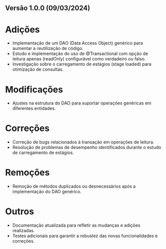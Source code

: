 ## Versão 1.0.0 (09/03/2024)

# Adições
- Implementação de um DAO (Data Access Object) genérico para aumentar a reutilização de código.  
- Estudo e implementação do uso de @Transactional com opção de leitura apenas (readOnly) configurável como verdadeiro ou falso.  
- Investigação sobre o carregamento de estágios (stage loaded) para otimização de consultas.  

# Modificações
- Ajustes na estrutura do DAO para suportar operações genéricas em diferentes entidades.  

# Correções
- Correção de bugs relacionados à transação em operações de leitura.  
- Resolução de problemas de desempenho identificados durante o estudo de carregamento de estágios.  

# Remoções
- Remoção de métodos duplicados ou desnecessários após a implementação do DAO genérico.  

# Outros
- Documentação atualizada para refletir as mudanças e adições realizadas.  
- Testes adicionais para garantir a robustez das novas funcionalidades e correções.  
